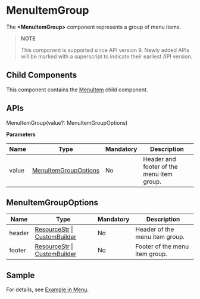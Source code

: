 # MenuItemGroup

The **\<MenuItemGroup>** component represents a group of menu items.

> **NOTE**
>
> This component is supported since API version 9. Newly added APIs will be marked with a superscript to indicate their earliest API version.

## Child Components

This component contains the [MenuItem](ts-basic-components-menuitem.md) child component.

## APIs

MenuItemGroup(value?: MenuItemGroupOptions)

**Parameters**

| Name | Type                                                                                  | Mandatory| Description                                   |
| ----- | -------------------------------------------------------------------------------------- | ---- | ------------------------------------------- |
| value | [MenuItemGroupOptions](ts-basic-components-menuitemgroup.md#menuitemgroupoptions) | No  | Header and footer of the menu item group.|

## MenuItemGroupOptions

| Name  | Type                                                                                     | Mandatory| Description                         |
| ------ | ----------------------------------------------------------------------------------------- | ---- | ----------------------------- |
| header | [ResourceStr](ts-types.md#resourcestr) \| [CustomBuilder](ts-types.md#custombuilder8) | No  | Header of the menu item group.|
| footer | [ResourceStr](ts-types.md#resourcestr) \| [CustomBuilder](ts-types.md#custombuilder8) | No  | Footer of the menu item group.|

## Sample

For details, see [Example in Menu](ts-basic-components-menu.md#example).
